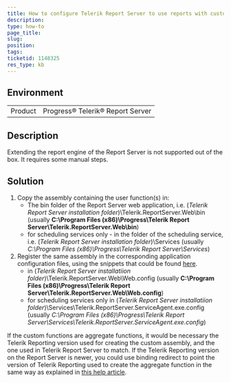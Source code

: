```yaml
---
title: How to configure Telerik Report Server to use reports with custom functions
description: 
type: how-to
page_title: 
slug: 
position: 
tags: 
ticketid: 1148325
res_type: kb
---
```


## Environment
<table>
	<tr>
		<td>Product</td>
		<td>Progress® Telerik® Report Server</td>
	</tr>
</table>


## Description
Extending the report engine of the Report Server is not supported out of the box. It requires some manual steps.

## Solution

<ol>
	<li>Copy the assembly containing the user function(s) in:
		<ul>
			<li>
				The bin folder of the Report Server web application, i.e. (<i>Telerik Report Server installation folder</i>)\Telerik.ReportServer.Web\bin (usually <b>C:\Program Files (x86)\Progress\Telerik Report Server\Telerik.ReportServer.Web\bin</b>)
			</li>
			<li>
				for scheduling services only - in the folder of the scheduling service, i.e. (<i>Telerik Report Server installation folder</i>)\Services (usually <i>C:\Program Files (x86)\Progress\Telerik Report Server\Services</i>)
			</li>
		</ul>
	</li>
	<li>Register the same assembly in the corresponding application configuration files, using the snippets that could be found <a href="https://docs.telerik.com/reporting/standalone-report-designer-extending-configuration">here</a>.
		<ul>
			<li>
				in (<i>Telerik Report Server installatiion folder</i>)\Telerik.ReportServer.Web\Web.config (usually <b>C:\Program Files (x86)\Progress\Telerik Report Server\Telerik.ReportServer.Web\Web.config</b>)
			</li>
			<li>
				for scheduling services only in (<i>Telerik Report Server installatiion folder</i>)\Services\Telerik.ReportServer.ServiceAgent.exe.config (usually <i>C:\Program Files (x86)\Progress\Telerik Report Server\Services\Telerik.ReportServer.ServiceAgent.exe.config</i>)
			</li>
		</ul>
	</li>
</ol>

If the custom functions are aggregate functions, it would be necessary the Telerik Reporting version used for creating the custom assembly, and the one used in Telerik Report Server to match. If the Telerik Reporting version on the Report Server is newer, you could use binding redirect to point the version of Telerik Reporting used to create the aggregate function in the same way as explained in [this help article](https://docs.telerik.com/reporting/standalone-report-designer-configuration/).
